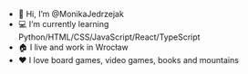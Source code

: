 - 👋 Hi, I’m @MonikaJedrzejak
- :computer: I’m currently learning Python/HTML/CSS/JavaScript/React/TypeScript
- :house: I live and work in Wrocław
- ❤️ I love board games, video games, books and mountains 
